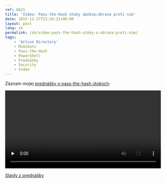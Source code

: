 ```yaml
---
ref: 6621
title: 'Video: Pass-the-Hash útoky a&nbsp;obrana proti nim'
date: 2015-12-27T23:24:21+00:00
layout: post
lang: sk
permalink: /sk/video-pass-the-hash-utoky-a-obrana-proti-nim/
tags:
    - 'Active Directory'
    - Mimikatz
    - Pass-the-Hash
    - PowerShell
    - Prednášky
    - Security
    - Video
---
```


Záznam mojej [prednášky o&nbsp;pass-the-hash útokoch](https://wug.cz/zaznamy/290-MS-Fest-2015-Brno-Pass-the-Hash-utoky-a-obrana-proti-nim):

<!--more-->

<video controls="controls" preload="none" width="100%"><source label="720p" src="https://download.wug.cz/videos/ms-fest/ms-fest-2015/MS-Fest-2015-Brno_Pass-the-Hash-utoky-a-obrana-proti-nim/MS-Fest-2015-Brno_Pass-the-Hash-utoky-a-obrana-proti-nim_720p.mp4" type="video/mp4"></source><source label="LQ" src="https://download.wug.cz/videos/ms-fest/ms-fest-2015/MS-Fest-2015-Brno_Pass-the-Hash-utoky-a-obrana-proti-nim/MS-Fest-2015-Brno_Pass-the-Hash-utoky-a-obrana-proti-nim_LQ.mp4" type="video/mp4"></source>Your browser does not support the&nbsp;video tag.</video>

 [Slajdy z prednášky](../../assets/documents/pth_wug_2015.pdf)